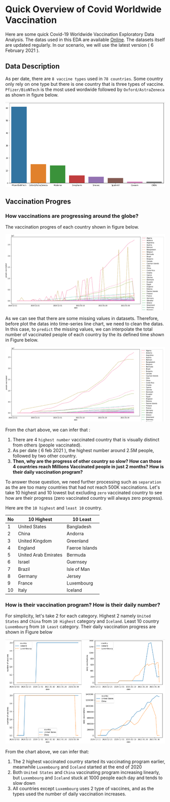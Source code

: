 # Quick Overview of Covid Worldwide Vaccination
Here are some quick Covid-19 Worldwide Vaccination Exploratory Data Analysis. The datas used in this EDA are available [Online](https://www.kaggle.com/gpreda/covid-world-vaccination-progress, "Kaggle Covid 19 Wolrd Vaccination Progress"). The datasets itself are updated regularly. In our scenario, we will use the latest version ( 6 February 2021 ).

## Data Description
As per date, there are `8 vaccine types` used in `78 countries`. Some country only rely on one type but there is one country that is three types of vaccine. `Pfizer/BioNTech` is the most used wordwide followed by `Oxford/AstraZeneca` as shown in figure below.

![vaccine type](https://raw.githubusercontent.com/akbarnotopb/portofolio/main/Data%20Science/EDA/covid-resources/vaccine%20type%20used%20and%20its%20country%20count.PNG "Vaccination Type")



## Vaccination Progres
### How vaccinations are progressing around the globe?
The vaccination progres of each country shown in figure below.

![skewed linechart](https://github.com/akbarnotopb/portofolio/blob/main/Data%20Science/EDA/covid-resources/uncleaned%20vaccination%20progress.PNG "Vaccination Progress")

As we can see that there are some missing values in datasets. Therefore, before plot the datas into time-series line chart, we need to clean the datas. In this case, to `predict` the missing values, we can interpolate the total number of vaccinated people of each country by the its defined time shown in Figure below.

![skewed linechart](https://github.com/akbarnotopb/portofolio/blob/main/Data%20Science/EDA/covid-resources/cleaned%20vaccination%20progress.PNG "Vaccination Progress")

From the chart above, we can infer that : 
1. There are 4 `highest number` vaccinated country that is visually distinct from others (people vaccinated). 
2. As per date ( 6 feb 2021 ), the highest number around 2.5M people, followed by two other country.
3. **Then, why are the progress of other country so slow? How can those 4 countries reach Millions Vaccinated people in just 2 months? How is their daily vaccination program?**

To answer those question, we need further processing such as `separation` as the are too many countries that had not reach 500K vaccinations. Let's take 10 highest and 10 lowest but excluding `zero` vaccinated country to see how are their progress (zero vaccinated country will always zero progress).

Here are the `10 highest` and `least 10` country. 

No | 10 Highest |  10 Least
--- | --- | --- 
1 | United States | Bangladesh 
2 | China | Andorra  
3 | United Kingdom | Greenland  
4 | England | Faeroe Islands  
5 | United Arab Emirates | Bermuda  
6 | Israel | Guernsey  
7 | Brazil |  Isle of Man 
8 | Germany | Jersey 
9 | France | Luxembourg 
10 | Italy | Iceland 


### How is their vaccination program? How is their daily number?
For simplicity, let's take 2 for each category. Highest 2 namely `United States` and `China` from `10 Highest` category and `Iceland`. Least 10 country `Luxembourg` from `10 Least` category. Their daily vaccination progress are shown in Figure below

![Vaccinations Progress](https://github.com/akbarnotopb/portofolio/blob/main/Data%20Science/EDA/covid-resources/daily%20vaccination%20number.PNG "10 Ranked Vaccination Progress")

From the chart above, we can infer that:
1. The 2 highest vaccinated country started its vaccinating program earlier, meanwhile `Luxembourg` and `Iceland` started at the end of 2020
2. Both `United States` and `China` vaccinating program increasing linearly, but `Luxembourg` and `Iceland` stuck at 1000 people each day and tends to slow down
3. All countries except `Luxembourg` uses 2 type of vaccines, and as the types used the number of daily vaccination increases.
